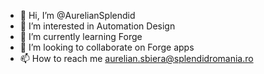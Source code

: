 - 👋 Hi, I’m @AurelianSplendid
- 👀 I’m interested in Automation Design
- 🌱 I’m currently learning Forge
- 💞️ I’m looking to collaborate on Forge apps
- 📫 How to reach me aurelian.sbiera@splendidromania.ro

<!---
AurelianSplendid/AurelianSplendid is a ✨ special ✨ repository because its `README.md` (this file) appears on your GitHub profile.
You can click the Preview link to take a look at your changes.
--->
